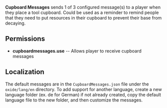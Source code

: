 **Cupboard Messages** sends 1 of 3 configured message(s) to a player when they place a tool cupboard. Could be used as a reminder to remind people that they need to put resources in their cupboard to prevent their base from decaying.

## Permissions

- **cupboardmessages.use** -- Allows player to receive cupboard messages

## Localization

The default messages are in the `CupboardMessages.json` file under the `oxide/lang/en` directory. To add support for another language, create a new language folder (ex. de for German) if not already created, copy the default language file to the new folder, and then customize the messages.
